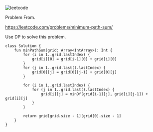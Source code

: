 ![leetcode](https://user-images.githubusercontent.com/77060863/227968681-f3e74732-55a5-4804-9d8e-03952e022d30.png)

Problem From.

https://leetcode.com/problems/minimum-path-sum/

Use DP to solve this problem.

```
class Solution {
    fun minPathSum(grid: Array<IntArray>): Int {
        for (i in 1..grid.lastIndex) {
            grid[i][0] = grid[i-1][0] + grid[i][0]
        }
        for (j in 1..grid.last().lastIndex) {
            grid[0][j] = grid[0][j-1] + grid[0][j]
        }
        
        for (i in 1..grid.lastIndex) {
            for (j in 1..grid.last().lastIndex) {
                grid[i][j] = minOf(grid[i-1][j], grid[i][j-1]) + grid[i][j]
            }
        }
        
        return grid[grid.size - 1][grid[0].size - 1]
    }
}
```
